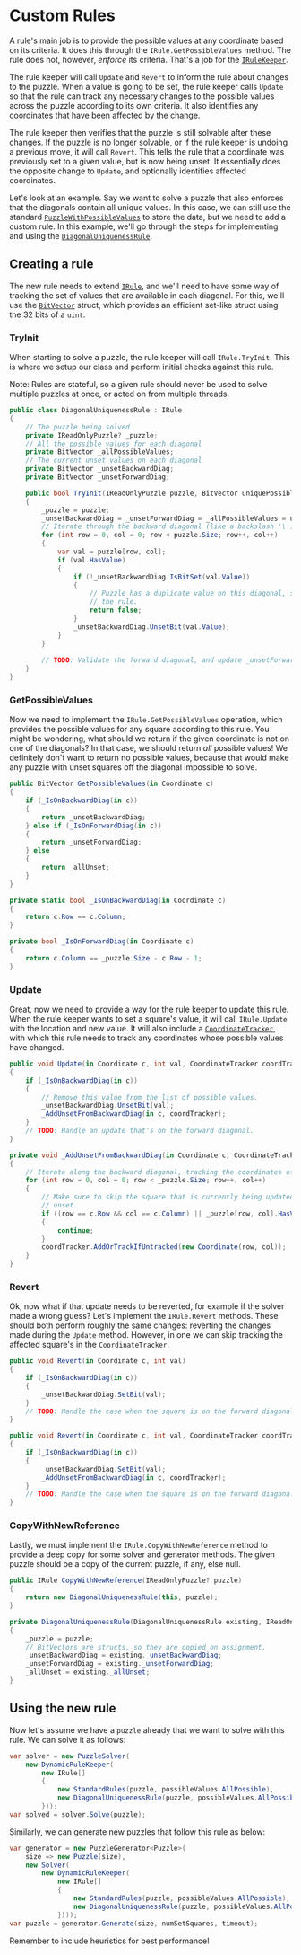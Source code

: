 # Custom Rules

A rule's main job is to provide the possible values at any coordinate based on its criteria. It
does this through the `IRule.GetPossibleValues` method. The rule does not, however, *enforce* its
criteria. That's a job for the [`IRuleKeeper`](xref:SudokuSpice.RuleBased.IRuleKeeper).

The rule keeper will call `Update` and `Revert` to inform the rule about changes to the puzzle.
When a value is going to be set, the rule keeper calls `Update` so that the rule can track any
necessary changes to the possible values across the puzzle according to its own criteria. It also
identifies any coordinates that have been affected by the change.

The rule keeper then verifies that the puzzle is still solvable after these changes. If the puzzle
is no longer solvable, or if the rule keeper is undoing a previous move, it will call `Revert`.
This tells the rule that a coordinate was previously set to a given value, but is now being unset.
It essentially does the opposite change to `Update`, and optionally identifies affected coordinates.

Let's look at an example. Say we want to solve a puzzle that also enforces that the diagonals
contain all unique values. In this case, we can still use the standard
[`PuzzleWithPossibleValues`](xref:SudokuSpice.RuleBased.PuzzleWithPossibleValues) to store the data,
but we need to add a custom rule. In this example, we'll go through the steps for implementing and
using the [`DiagonalUniquenessRule`](xref:SudokuSpice.RuleBased.Rules.DiagonalUniquenessRule).

## Creating a rule

The new rule needs to extend [`IRule`](xref:SudokuSpice.RuleBased.Rules.IRule), and we'll need to
have some way of tracking the set of values that are available in each diagonal. For this, we'll use
the [`BitVector`](xref:SudokuSpice.BitVector) struct, which provides an efficient set-like struct
using the 32 bits of a `uint`.

### TryInit

When starting to solve a puzzle, the rule keeper will call `IRule.TryInit`. This is where we
setup our class and perform initial checks against this rule.

Note: Rules are stateful, so a given rule should never be used to solve multiple puzzles at once,
or acted on from multiple threads.

```csharp
public class DiagonalUniquenessRule : IRule
{
    // The puzzle being solved
    private IReadOnlyPuzzle? _puzzle;
    // All the possible values for each diagonal
    private BitVector _allPossibleValues;
    // The current unset values on each diagonal
    private BitVector _unsetBackwardDiag;
    private BitVector _unsetForwardDiag;

    public bool TryInit(IReadOnlyPuzzle puzzle, BitVector uniquePossibleValues)
    {
        _puzzle = puzzle;
        _unsetBackwardDiag = _unsetForwardDiag = _allPossibleValues = uniquePossibleValues;
        // Iterate through the backward diagonal (like a backslash '\')
        for (int row = 0, col = 0; row < puzzle.Size; row++, col++)
        {
            var val = puzzle[row, col];
            if (val.HasValue)
            {
                if (!_unsetBackwardDiag.IsBitSet(val.Value))
                {
                    // Puzzle has a duplicate value on this diagonal, so it already violates
                    // the rule.
                    return false;
                }
                _unsetBackwardDiag.UnsetBit(val.Value);
            }
        }
        
        // TODO: Validate the forward diagonal, and update _unsetForwardDiag accordingly.
    }
}
```

### GetPossibleValues

Now we need to implement the `IRule.GetPossibleValues` operation, which provides the possible
values for any square according to this rule. You might be wondering, what should we return if the
given coordinate is not on one of the diagonals? In that case, we should return *all* possible
values! We definitely don't want to return no possible values, because that would make any puzzle
with unset squares off the diagonal impossible to solve.

```csharp
public BitVector GetPossibleValues(in Coordinate c)
{
    if (_IsOnBackwardDiag(in c))
    {
        return _unsetBackwardDiag;
    } else if (_IsOnForwardDiag(in c))
    {
        return _unsetForwardDiag;
    } else
    {
        return _allUnset;
    }
}

private static bool _IsOnBackwardDiag(in Coordinate c)
{
    return c.Row == c.Column;
}

private bool _IsOnForwardDiag(in Coordinate c)
{
    return c.Column == _puzzle.Size - c.Row - 1;
}
```

### Update

Great, now we need to provide a way for the rule keeper to update this rule. When the rule keeper
wants to set a square's value, it will call `IRule.Update` with the location and new value.
It will also include a [`CoordinateTracker`](xref:SudokuSpice.CoordinateTracker), with which
this rule needs to track any coordinates whose possible values have changed.

```csharp
public void Update(in Coordinate c, int val, CoordinateTracker coordTracker)
{
    if (_IsOnBackwardDiag(in c))
    {
        // Remove this value from the list of possible values.
        _unsetBackwardDiag.UnsetBit(val);
        _AddUnsetFromBackwardDiag(in c, coordTracker);
    }
    // TODO: Handle an update that's on the forward diagonal.
}

private void _AddUnsetFromBackwardDiag(in Coordinate c, CoordinateTracker coordTracker)
{
    // Iterate along the backward diagonal, tracking the coordinates of any unset squares.
    for (int row = 0, col = 0; row < _puzzle.Size; row++, col++)
    {
        // Make sure to skip the square that is currently being updated! Its value is still
        // unset.
        if ((row == c.Row && col == c.Column) || _puzzle[row, col].HasValue)
        {
            continue;
        }
        coordTracker.AddOrTrackIfUntracked(new Coordinate(row, col));
    }
}
```

### Revert

Ok, now what if that update needs to be reverted, for example if the solver made a wrong guess?
Let's implement the `IRule.Revert` methods. These should both perform roughly the same
changes: reverting the changes made during the `Update` method. However, in one we can skip
tracking the affected square's in the `CoordinateTracker`.

```csharp
public void Revert(in Coordinate c, int val)
{
    if (_IsOnBackwardDiag(in c))
    {
        _unsetBackwardDiag.SetBit(val);
    }
    // TODO: Handle the case when the square is on the forward diagonal
}

public void Revert(in Coordinate c, int val, CoordinateTracker coordTracker)
{
    if (_IsOnBackwardDiag(in c))
    {
        _unsetBackwardDiag.SetBit(val);
        _AddUnsetFromBackwardDiag(in c, coordTracker);
    }
    // TODO: Handle the case when the square is on the forward diagonal
}
```

### CopyWithNewReference

Lastly, we must implement the `IRule.CopyWithNewReference` method to provide a deep copy for
some solver and generator methods. The given puzzle should be a copy of the current puzzle, if any,
else null.

```csharp
public IRule CopyWithNewReference(IReadOnlyPuzzle? puzzle)
{
    return new DiagonalUniquenessRule(this, puzzle);
}

private DiagonalUniquenessRule(DiagonalUniquenessRule existing, IReadOnlyPuzzle? puzzle)
{
    _puzzle = puzzle;
    // BitVectors are structs, so they are copied on assignment.
    _unsetBackwardDiag = existing._unsetBackwardDiag;
    _unsetForwardDiag = existing._unsetForwardDiag;
    _allUnset = existing._allUnset;
}
```

## Using the new rule

Now let's assume we have a `puzzle` already that we want to solve with this rule. We can solve it
as follows:

```csharp
var solver = new PuzzleSolver(
    new DynamicRuleKeeper(
        new IRule[]
        {
            new StandardRules(puzzle, possibleValues.AllPossible),
            new DiagonalUniquenessRule(puzzle, possibleValues.AllPossible),
		}));
var solved = solver.Solve(puzzle);
```

Similarly, we can generate new puzzles that follow this rule as below:

```csharp
var generator = new PuzzleGenerator<Puzzle>(
    size => new Puzzle(size),
    new Solver(
		new DynamicRuleKeeper(
			new IRule[]
			{
				new StandardRules(puzzle, possibleValues.AllPossible),
				new DiagonalUniquenessRule(puzzle, possibleValues.AllPossible),
			})));
var puzzle = generator.Generate(size, numSetSquares, timeout);
```

Remember to include heuristics for best performance!